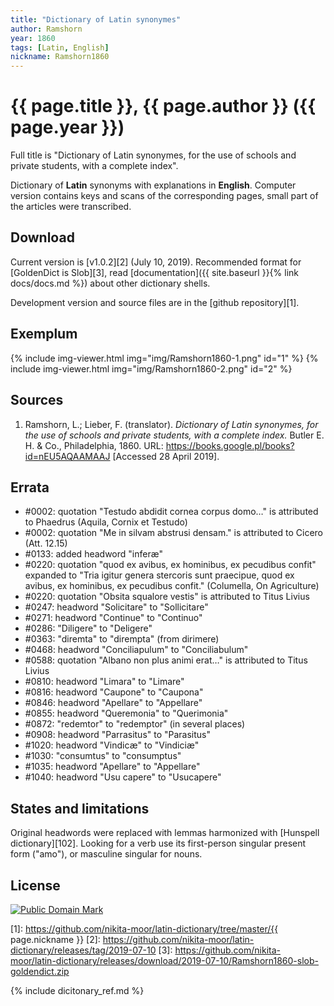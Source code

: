 ```yaml
---
title: "Dictionary of Latin synonymes"
author: Ramshorn
year: 1860
tags: [Latin, English]
nickname: Ramshorn1860
---
```

# {{ page.title }}, {{ page.author }} ({{ page.year }})

Full title is "Dictionary of Latin synonymes, for the use of schools and private students, with a complete index".

Dictionary of **Latin** synonyms with explanations in **English**. Computer version contains keys and scans of the corresponding pages, small part of the articles were transcribed.

## Download

Current version is [v1.0.2][2] (July 10, 2019). Recommended format for [GoldenDict is Slob][3], read [documentation]({{ site.baseurl }}{% link docs/docs.md %}) about other dictionary shells.

Development version and source files are in the [github repository][1].


## Exemplum

{% include img-viewer.html img="img/Ramshorn1860-1.png" id="1" %}
{% include img-viewer.html img="img/Ramshorn1860-2.png" id="2" %}


## Sources

1. Ramshorn, L.; Lieber, F. (translator). _Dictionary of Latin synonymes, for the use of schools and private students, with a complete index._ Butler E. H. & Co., Philadelphia, 1860. URL: <https://books.google.pl/books?id=nEU5AQAAMAAJ> \[Accessed 28 April 2019\].


## Errata

* #0002: quotation "Testudo abdidit cornea corpus domo…" is attributed to Phaedrus (Aquila, Cornix et Testudo)
* #0002: quotation "Me in silvam abstrusi densam." is attributed to Cicero (Att. 12.15)
* #0133: added headword "inferæ"
* #0220: quotation "quod ex avibus, ex hominibus, ex pecudibus confit" expanded to "Tria igitur genera stercoris sunt praecipue, quod ex avibus, ex hominibus, ex pecudibus confit." (Columella, On Agriculture)
* #0220: quotation "Obsita squalore vestis" is attributed to Titus Livius
* #0247: headword "Solicitare" to "Sollicitare"
* #0271: headword "Continue" to "Continuo"
* #0286: "Diligere" to "Deligere"
* #0363: "diremta" to "dirempta" (from dirimere)
* #0468: headword "Conciliapulum" to "Conciliabulum"
* #0588: quotation "Albano non plus animi erat…" is attributed to Titus Livius
* #0810: headword "Limara" to "Limare"
* #0816: headword "Caupone" to "Caupona"
* #0846: headword "Apellare" to "Appellare"
* #0855: headword "Queremonia" to "Querimonia"
* #0872: "redemtor" to "redemptor" (in several places)
* #0908: headword "Parrasitus" to "Parasitus"
* #1020: headword "Vindicæ" to "Vindiciæ"
* #1030: "consumtus" to "consumptus"
* #1035: headword "Apellare" to "Appellare"
* #1040: headword "Usu capere" to "Usucapere"


## States and limitations

Original headwords were replaced with lemmas harmonized with [Hunspell dictionary][102]. Looking for a verb use its first-person singular present form ("amo"), or masculine singular for nouns.


## License

<a rel="license" href="http://creativecommons.org/publicdomain/mark/1.0/">
<img src="https://licensebuttons.net/p/mark/1.0/88x31.png"
     style="border-style: none;" alt="Public Domain Mark" />
</a>


[1]: https://github.com/nikita-moor/latin-dictionary/tree/master/{{ page.nickname }}
[2]: https://github.com/nikita-moor/latin-dictionary/releases/tag/2019-07-10
[3]: https://github.com/nikita-moor/latin-dictionary/releases/download/2019-07-10/Ramshorn1860-slob-goldendict.zip

{% include dicitonary_ref.md %}

